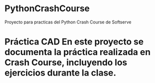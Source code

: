 # PythonCrashCourse
Proyecto para practicas del Python Crash Course de Softserve
# Práctica CAD En este proyecto se documenta la práctica realizada en Crash Course, incluyendo los ejercicios durante la clase.  